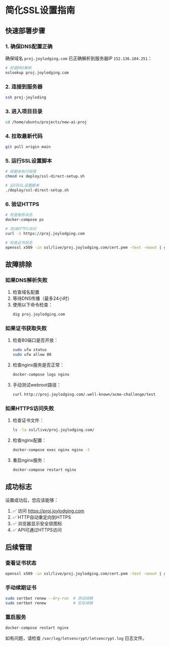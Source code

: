 # 简化SSL设置指南

## 快速部署步骤

### 1. 确保DNS配置正确

确保域名 `proj.joylodging.com` 已正确解析到服务器IP `152.136.104.251`：

```bash
# 检查DNS解析
nslookup proj.joylodging.com
```

### 2. 连接到服务器

```bash
ssh proj-joyloding
```

### 3. 进入项目目录

```bash
cd /home/ubuntu/projects/new-ai-proj
```

### 4. 拉取最新代码

```bash
git pull origin main
```

### 5. 运行SSL设置脚本

```bash
# 给脚本执行权限
chmod +x deploy/ssl-direct-setup.sh

# 运行SSL设置脚本
./deploy/ssl-direct-setup.sh
```

### 6. 验证HTTPS

```bash
# 检查服务状态
docker-compose ps

# 测试HTTPS访问
curl -I https://proj.joylodging.com

# 检查证书状态
openssl x509 -in ssl/live/proj.joylodging.com/cert.pem -text -noout | grep "Not After"
```

## 故障排除

### 如果DNS解析失败

1. 检查域名配置
2. 等待DNS传播（最多24小时）
3. 使用以下命令检查：
   ```bash
   dig proj.joylodging.com
   ```

### 如果证书获取失败

1. 检查80端口是否开放：
   ```bash
   sudo ufw status
   sudo ufw allow 80
   ```

2. 检查nginx服务是否正常：
   ```bash
   docker-compose logs nginx
   ```

3. 手动测试webroot路径：
   ```bash
   curl http://proj.joylodging.com/.well-known/acme-challenge/test
   ```

### 如果HTTPS访问失败

1. 检查证书文件：
   ```bash
   ls -la ssl/live/proj.joylodging.com/
   ```

2. 检查nginx配置：
   ```bash
   docker-compose exec nginx nginx -t
   ```

3. 重启nginx服务：
   ```bash
   docker-compose restart nginx
   ```

## 成功标志

设置成功后，您应该能够：

1. ✅ 访问 https://proj.joylodging.com
2. ✅ HTTP自动重定向到HTTPS
3. ✅ 浏览器显示安全锁图标
4. ✅ API可通过HTTPS访问

## 后续管理

### 查看证书状态
```bash
openssl x509 -in ssl/live/proj.joylodging.com/cert.pem -text -noout | grep "Not After"
```

### 手动续期证书
```bash
sudo certbot renew --dry-run  # 测试续期
sudo certbot renew            # 实际续期
```

### 重启服务
```bash
docker-compose restart nginx
```

如有问题，请检查 `/var/log/letsencrypt/letsencrypt.log` 日志文件。